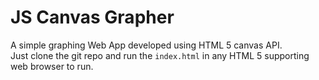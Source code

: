 <h1>JS Canvas Grapher</h1>
A simple graphing Web App developed using HTML 5 canvas API.
<br>
Just clone the git repo and run the <code>index.html</code> in any HTML 5 supporting web browser to run.